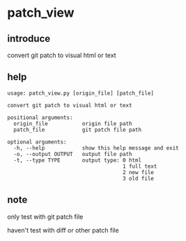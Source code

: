 # patch_view

## introduce

convert git patch to visual html or text

## help
```
usage: patch_view.py [origin_file] [patch_file]

convert git patch to visual html or text

positional arguments:
  origin_file           origin file path
  patch_file            git patch file path

optional arguments:
  -h, --help            show this help message and exit
  -o, --output OUTPUT   output file path 
  -t, --type TYPE       output type: 0 html 
                                     1 full text 
                                     2 new file 
                                     3 old file

```

## note

only test with git patch file

haven't test with diff or other patch file
